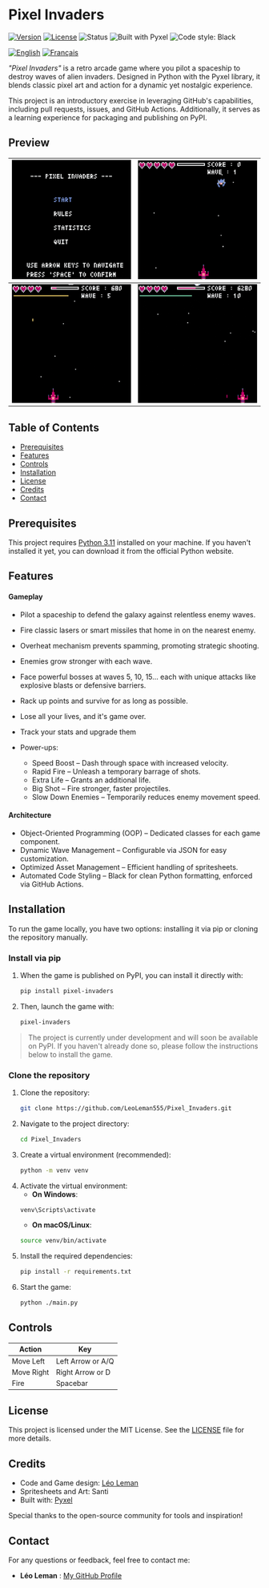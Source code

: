 # Pixel Invaders

[![Version](https://img.shields.io/badge/version-v1.0.0-blue)](https://github.com/LeoLeman555/Pixel_Invaders/releases)
[![License](https://img.shields.io/github/license/LeoLeman555/Pixel_Invaders)](LICENSE)
![Status](https://img.shields.io/badge/status-development-orange)
![Built with Pyxel](https://img.shields.io/badge/built%20with-pyxel-purple)
![Code style: Black](https://img.shields.io/badge/code%20style-black-000000.svg)

[![English](https://img.shields.io/badge/language-English-darkred)](README.md)
[![Français](https://img.shields.io/badge/langue-Français-darkblue)](docs/README.fr.md)

*"Pixel Invaders"* is a retro arcade game where you pilot a spaceship to destroy waves of alien invaders. Designed in Python with the Pyxel library, it blends classic pixel art and action for a dynamic yet nostalgic experience.

This project is an introductory exercise in leveraging GitHub's capabilities, including pull requests, issues, and GitHub Actions. Additionally, it serves as a learning experience for packaging and publishing on PyPI.

## Preview

| ![Demo 1](assets/images/demo/menu.gif) | ![Demo 2](assets/images/demo/gameplay.gif) |
|-----------------------------------------|-----------------------------------------|
| ![Demo 3](assets/images/demo/boss_fight_1.gif) | ![Demo 4](assets/images/demo/boss_fight_2.gif) |

## Table of Contents

- [Prerequisites](#prerequisites)
- [Features](#features)
- [Controls](#controls)
- [Installation](#installation)
- [License](#license)
- [Credits](#credits)
- [Contact](#contact)

## Prerequisites

This project requires [Python 3.11](https://www.python.org/) installed on your machine. If you haven't installed it yet, you can download it from the official Python website.

## Features

#### Gameplay  

- Pilot a spaceship to defend the galaxy against relentless enemy waves.  
- Fire classic lasers or smart missiles that home in on the nearest enemy.  
- Overheat mechanism prevents spamming, promoting strategic shooting.  
- Enemies grow stronger with each wave.  
- Face powerful bosses at waves 5, 10, 15… each with unique attacks like explosive blasts or defensive barriers.
- Rack up points and survive for as long as possible. 
- Lose all your lives, and it's game over.
- Track your stats and upgrade them

- Power-ups:
  - Speed Boost – Dash through space with increased velocity.
  - Rapid Fire – Unleash a temporary barrage of shots.
  - Extra Life – Grants an additional life.  
  - Big Shot – Fire stronger, faster projectiles.
  - Slow Down Enemies – Temporarily reduces enemy movement speed.

#### Architecture

- Object-Oriented Programming (OOP) – Dedicated classes for each game component.  
- Dynamic Wave Management – Configurable via JSON for easy customization.  
- Optimized Asset Management – Efficient handling of spritesheets.  
- Automated Code Styling – Black for clean Python formatting, enforced via GitHub Actions.

## Installation

To run the game locally, you have two options: installing it via pip or cloning the repository manually.

### Install via pip

1. When the game is published on PyPI, you can install it directly with:
   ```bash
   pip install pixel-invaders
   ```
2. Then, launch the game with:
   ```bash
   pixel-invaders
   ```

> The project is currently under development and will soon be available on PyPI. If you haven't already done so, please follow the instructions below to install the game.

### Clone the repository

1. Clone the repository:
   ```bash
   git clone https://github.com/LeoLeman555/Pixel_Invaders.git
   ```
2. Navigate to the project directory:
   ```bash
   cd Pixel_Invaders
   ```
3. Create a virtual environment (recommended):
   ```bash
   python -m venv venv
   ```
4. Activate the virtual environment:
   - **On Windows**:
   ```bash
   venv\Scripts\activate
   ```
   - **On macOS/Linux**:
   ```bash
   source venv/bin/activate
   ```
5. Install the required dependencies:
   ```bash
   pip install -r requirements.txt
   ```
6. Start the game:
   ```bash
   python ./main.py
   ```

## Controls

| Action        | Key               |
|---------------|-------------------|
| Move Left     | Left Arrow or A/Q |
| Move Right    | Right Arrow or D  |
| Fire          | Spacebar          |

## License

This project is licensed under the MIT License. See the [LICENSE](LICENSE) file for more details.

## Credits
   - Code and Game design: [Léo Leman](https://github.com/LeoLeman555)
   - Spritesheets and Art: Santi
   - Built with: [Pyxel](https://github.com/kitao/pyxel)

Special thanks to the open-source community for tools and inspiration!

## Contact

For any questions or feedback, feel free to contact me:

- **Léo Leman** : [My GitHub Profile](https://github.com/LeoLeman555)
